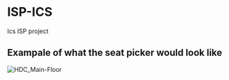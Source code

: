 # ISP-ICS
Ics ISP project 
## Exampale of what the seat picker would look like

![HDC_Main-Floor](https://github.com/dancoopper/ISP-ICS/assets/88119677/c1ef1c79-e901-4c26-8a83-5ea2730ff9b6)

